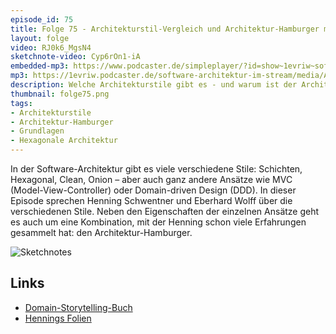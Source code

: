 ```yaml
---
episode_id: 75
title: Folge 75 - Architekturstil-Vergleich und Architektur-Hamburger mit Henning Schwentner
layout: folge
video: RJ0k6_MgsN4
sketchnote-video: Cyp6rOn1-iA
embedded-mp3: https://www.podcaster.de/simpleplayer/?id=show~1evriw~software-architektur-im-stream~pod-5bd3b08c27be9d41be70ae5eb9&v=1632222595
mp3: https://1evriw.podcaster.de/software-architektur-im-stream/media/ArchitekturStilVergleichUndArchitekturHamburgerHenningSchwentner.mp3
description: Welche Architekturstile gibt es - und warum ist der Architektur-Hamburger wichtig?
thumbnail: folge75.png
tags:
- Architekturstile
- Architektur-Hamburger
- Grundlagen
- Hexagonale Architektur
---
```


In der Software-Architektur gibt es viele verschiedene Stile:
Schichten, Hexagonal, Clean, Onion – aber auch ganz andere Ansätze wie
MVC (Model-View-Controller) oder Domain-driven Design (DDD). In dieser
Episode sprechen Henning Schwentner und Eberhard Wolff über die
verschiedenen Stile. Neben den Eigenschaften der einzelnen Ansätze
geht es auch um eine Kombination, mit der Henning schon viele
Erfahrungen gesammelt hat: den Architektur-Hamburger.

![Sketchnotes](/sketchnotes/folge75.png)

## Links

* [Domain-Storytelling-Buch](https://amzn.to/3Emmfs)
* [Hennings Folien](https://speakerdeck.com/hschwentner/software-architecture)
